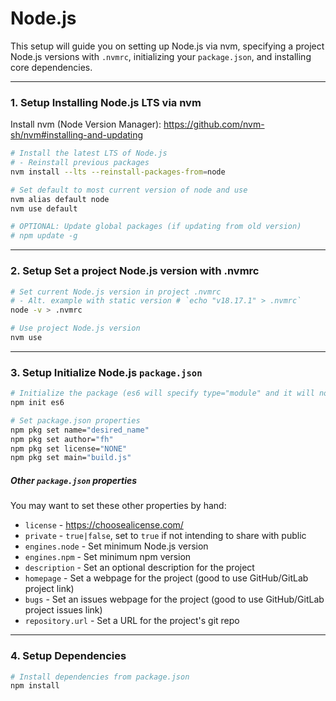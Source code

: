 # Node.js

This setup will guide you on setting up Node.js via nvm, specifying a project Node.js versions with `.nvmrc`, initializing your `package.json`, and installing core dependencies.

---

### 1. Setup Installing Node.js LTS via nvm

Install nvm (Node Version Manager): https://github.com/nvm-sh/nvm#installing-and-updating

```bash
# Install the latest LTS of Node.js
# - Reinstall previous packages
nvm install --lts --reinstall-packages-from=node

# Set default to most current version of node and use
nvm alias default node
nvm use default

# OPTIONAL: Update global packages (if updating from old version)
# npm update -g
```

---

### 2. Setup Set a project Node.js version with .nvmrc

```bash
# Set current Node.js version in project .nvmrc
# - Alt. example with static version # `echo "v18.17.1" > .nvmrc`
node -v > .nvmrc

# Use project Node.js version
nvm use
```

---

### 3. Setup Initialize Node.js `package.json`

```bash
# Initialize the package (es6 will specify type="module" and it will not prompt you for details)
npm init es6

# Set package.json properties
npm pkg set name="desired_name"
npm pkg set author="fh"
npm pkg set license="NONE"
npm pkg set main="build.js"
```

##### Other `package.json` properties

You may want to set these other properties by hand:

* `license` - https://choosealicense.com/
* `private` - `true|false`, set to `true` if not intending to share with public
* `engines.node` - Set minimum Node.js version
* `engines.npm` - Set minimum npm version
* `description` - Set an optional description for the project
* `homepage` - Set a webpage for the project (good to use GitHub/GitLab project link)
* `bugs` - Set an issues webpage for the project (good to use GitHub/GitLab project issues link)
* `repository.url` - Set a URL for the project's git repo

---

### 4. Setup Dependencies

```bash
# Install dependencies from package.json
npm install
```
